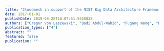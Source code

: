 ```yaml
---
title: "Cloudmesh in support of the NIST Big Data Architecture Framework"
date: 2017-01-01
publishDate: 2019-08-28T18:07:51.940883Z
authors: ["Gregor von Laszewski", "Badi Abdul-Wahid", "Fugang Wang", "Hyungro Lee", "Geoffrey C Fox", "Wo Chang"]
publication_types: ["4"]
abstract: ""
featured: false
publication: ""
---
```


